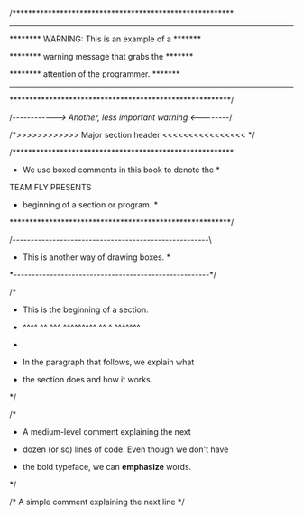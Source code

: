 /********************************************************
 ********************************************************
 ******** WARNING: This is an example of a        *******

 ******** warning message that grabs the          *******

 ******** attention of the programmer.            *******

 ********************************************************
 
 ********************************************************/


/*------------> Another, less important warning <--------*/


/*>>>>>>>>>>>> Major section header <<<<<<<<<<<<<<<< */


/********************************************************

* We use boxed comments in this book to denote the *

TEAM FLY PRESENTS

* beginning of a section or program. *

********************************************************/


/*------------------------------------------------------*\

* This is another way of drawing boxes. *

\*------------------------------------------------------*/


/*

* This is the beginning of a section.

* ^^^^ ^^ ^^^ ^^^^^^^^^ ^^ ^ ^^^^^^^

*

* In the paragraph that follows, we explain what

* the section does and how it works.

*/



/*

* A medium-level comment explaining the next

* dozen (or so) lines of code. Even though we don't have

* the bold typeface, we can **emphasize** words.

*/



/* A simple comment explaining the next line */

